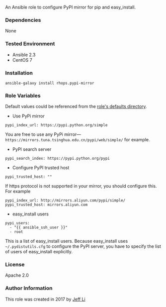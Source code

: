 An Ansible role to configure PyPI mirror for pip and easy_install.

### Dependencies
None

### Tested Environment
* Ansible 2.3
* CentOS 7

### Installation

```
ansible-galaxy install rhops.pypi-mirror
```

### Role Variables
Default values could be  referenced from the [role's defaults directory](defaults/main.yml).

* Use PyPi mirror

```
pypi_index_url: https://pypi.python.org/simple
```

You are free to use any PyPi mirror—`https://mirrors.tuna.tsinghua.edu.cn/pypi/web/simple/` for example.

* PyPI search server

```
pypi_search_index: https://pypi.python.org/pypi
```

* Configure PyPI trusted host

```
pypi_trusted_host: ""
```

If https protocol is not supported in your mirror, you should configure this. For example

```
pypi_index_url: http://mirrors.aliyun.com/pypi/simple/
pypi_trusted_host: mirrors.aliyun.com
```

* easy_install users

```
pypi_users: 
  - "{{ ansible_ssh_user }}"
  - root
```

This is a list of easy_install users. Because easy_install uses `~/.pydistutils.cfg` to configure the PyPI server, you have to specify the list of users of easy_install explicitly.

### License
Apache 2.0

### Author Information

This role was created in 2017 by [Jeff Li](https://blog.jeffli.me)
